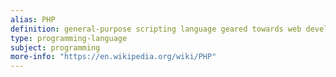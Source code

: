 ```yaml
---
alias: PHP
definition: general-purpose scripting language geared towards web development
type: programming-language
subject: programming
more-info: "https://en.wikipedia.org/wiki/PHP"
---
```



 